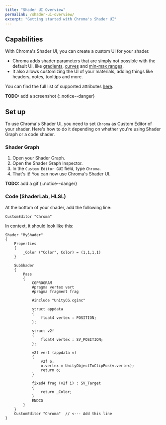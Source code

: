```yaml
---
title: "Shader UI Overview"
permalink: /shader-ui-overview/
excerpt: "Getting started with Chroma's Shader UI"
---
```


## Capabilities

With Chroma's Shader UI, you can create a custom UI for your shader.

- Chroma adds shader parameters that are simply not possible with the default UI, like [gradients](/gradient/), [curves](/curve/) and [min-max ranges](https://chroma.dustyroom.com/shader-ui-attributes/#minmax).
- It also allows customizing the UI of your materials, adding things like headers, notes, tooltips and more.

You can find the full list of supported attributes [here](/shader-ui-attributes/).

**TODO:** add a screenshot
{:.notice--danger}

## Set up

To use Chroma's Shader UI, you need to set `Chroma` as Custom Editor of your shader. Here's how to do it depending on whether you're using Shader Graph or a code shader.

### Shader Graph

1. Open your Shader Graph.
2. Open the Shader Graph Inspector.
3. In the `Custom Editor GUI` field, type `Chroma`.
4. That's it! You can now use Chroma's Shader UI.

**TODO:** add a gif
{:.notice--danger}

### Code (ShaderLab, HLSL)

At the bottom of your shader, add the following line:

```hlsl
CustomEditor "Chroma"
```

In context, it should look like this:

```hlsl
Shader "MyShader"
{
    Properties
    {
        _Color ("Color", Color) = (1,1,1,1)
    }

    SubShader
    {
        Pass
        {
            CGPROGRAM
            #pragma vertex vert
            #pragma fragment frag

            #include "UnityCG.cginc"

            struct appdata
            {
                float4 vertex : POSITION;
            };

            struct v2f
            {
                float4 vertex : SV_POSITION;
            };

            v2f vert (appdata v)
            {
                v2f o;
                o.vertex = UnityObjectToClipPos(v.vertex);
                return o;
            }

            fixed4 frag (v2f i) : SV_Target
            {
                return _Color;
            }
            ENDCG
        }
    }
    CustomEditor "Chroma"  // <--- Add this line
}
```
